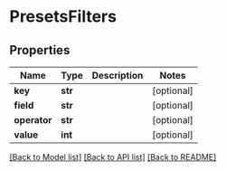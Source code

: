 # PresetsFilters

## Properties
Name | Type | Description | Notes
------------ | ------------- | ------------- | -------------
**key** | **str** |  | [optional] 
**field** | **str** |  | [optional] 
**operator** | **str** |  | [optional] 
**value** | **int** |  | [optional] 

[[Back to Model list]](../README.md#documentation-for-models) [[Back to API list]](../README.md#documentation-for-api-endpoints) [[Back to README]](../README.md)

